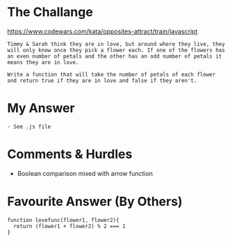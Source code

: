 # The Challange

https://www.codewars.com/kata/opposites-attract/train/javascript

```
Timmy & Sarah think they are in love, but around where they live, they will only know once they pick a flower each. If one of the flowers has an even number of petals and the other has an odd number of petals it means they are in love.

Write a function that will take the number of petals of each flower and return true if they are in love and false if they aren't.
```

# My Answer

```
- See .js file
```

# Comments & Hurdles

- Boolean comparison mixed with arrow function

# Favourite Answer (By Others)

```
function lovefunc(flower1, flower2){
  return (flower1 + flower2) % 2 === 1
}
```
